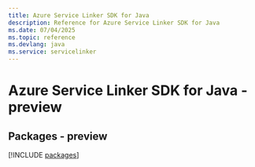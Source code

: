 ```yaml
---
title: Azure Service Linker SDK for Java
description: Reference for Azure Service Linker SDK for Java
ms.date: 07/04/2025
ms.topic: reference
ms.devlang: java
ms.service: servicelinker
---
```

# Azure Service Linker SDK for Java - preview
## Packages - preview
[!INCLUDE [packages](service-linker-index.md)]